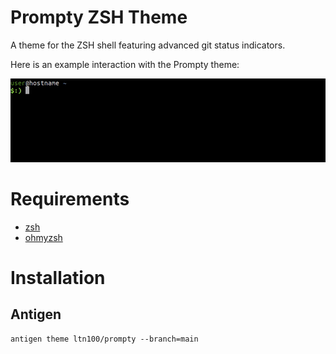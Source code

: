 Prompty ZSH Theme
=================

A theme for the ZSH shell featuring advanced git status indicators.

Here is an example interaction with the Prompty theme:

![prompty demonstration](./img/demo.gif)

# Requirements

* [zsh](https://www.zsh.org/)
* [ohmyzsh](https://github.com/ohmyzsh/ohmyzsh)

# Installation

## Antigen

```
antigen theme ltn100/prompty --branch=main
```

